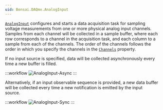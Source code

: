 ```yaml
---
uid: Bonsai.DAQmx.AnalogInput
---
```


[`AnalogInput`](xref:Bonsai.DAQmx.AnalogInput) configures and starts a data acquisition task for sampling voltage measurements from one or more physical analog input channels. Samples from each channel will be collected in a sample buffer, where each row corresponds to a channel in the acquisition task, and each column to a sample from each of the channels. The order of the channels follows the order in which you specify the channels in the [`Channels`](xref:Bonsai.DAQmx.AnalogInput.Channels) property.

If no input source is specified, data will be collected asynchronously every time a new buffer is filled.

:::workflow
![AnalogInput-Async](~/workflows/AnalogInput-Async.bonsai)
:::

Alternatively, if an input observable sequence is provided, a new data buffer will be collected every time a new notification is emitted by the input source.

:::workflow
![AnalogInput-Sync](~/workflows/AnalogInput-Sync.bonsai)
:::
